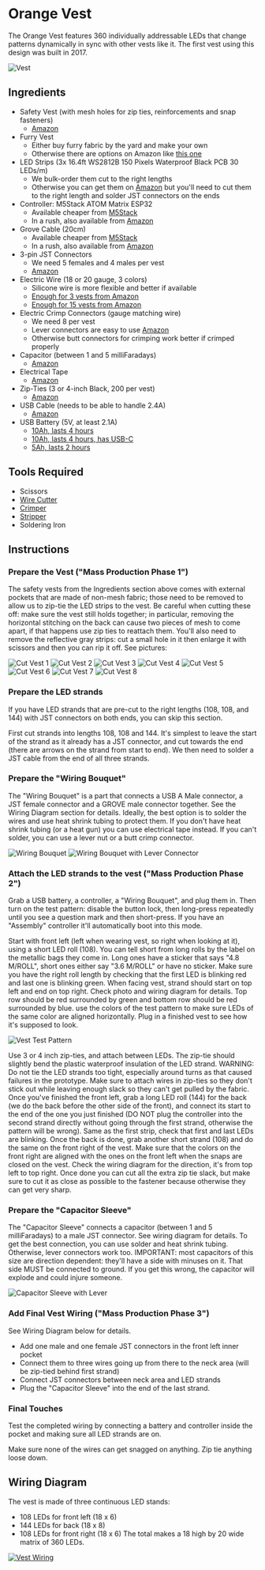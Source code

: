 # Orange Vest

The Orange Vest features 360 individually addressable LEDs that change patterns
dynamically in sync with other vests like it. The first vest using this design
was built in 2017.

![Vest](images/vest.gif)

## Ingredients

- Safety Vest (with mesh holes for zip ties, reinforcements and snap fasteners)
  - [Amazon](https://www.amazon.com/gp/product/B005FDOF76)
- Furry Vest
  - Either buy furry fabric by the yard and make your own
  - Otherwise there are options on Amazon like [this one](https://www.amazon.com/gp/product/B077N7SZMH)
- LED Strips (3x 16.4ft WS2812B 150 Pixels Waterproof Black PCB 30 LEDs/m)
  - We bulk-order them cut to the right lengths
  - Otherwise you can get them on [Amazon](https://www.amazon.com/gp/product/B01LSF4Q00)
    but you'll need to cut them to the right length and solder JST connectors on the ends
- Controller: M5Stack ATOM Matrix ESP32
  - Available cheaper from [M5Stack](https://shop.m5stack.com/collections/m5-atom/products/atom-matrix-esp32-development-kit)
  - In a rush, also available from [Amazon](https://www.amazon.com/dp/B078NQNXHD)
- Grove Cable (20cm)
  - Available cheaper from [M5Stack](https://shop.m5stack.com/products/4pin-buckled-grove-cable?_pos=4&_sid=0f19af74e&_ss=r&variant=32050917081178)
  - In a rush, also available from [Amazon](https://www.amazon.com/dp/B01CNZ9RJO)
- 3-pin JST Connectors
  - We need 5 females and 4 males per vest
  - [Amazon](https://www.amazon.com/dp/B00NBSH4CA)
- Electric Wire (18 or 20 gauge, 3 colors)
  - Silicone wire is more flexible and better if available
  - [Enough for 3 vests from Amazon](https://www.amazon.com/dp/B08P5NB1XC)
  - [Enough for 15 vests from Amazon](https://www.amazon.com/dp/B089CW7YSR)
- Electric Crimp Connectors (gauge matching wire)
  - We need 8 per vest
  - Lever connectors are easy to use [Amazon](https://www.amazon.com/dp/B07YWR55JT)
  - Otherwise butt connectors for crimping work better if crimped properly
- Capacitor (between 1 and 5 milliFaradays)
  - [Amazon](https://amazon.com/gp/product/B07H55VB1L)
- Electrical Tape
  - [Amazon](https://www.amazon.com/gp/product/B00004WCCL)
- Zip-Ties (3 or 4-inch Black, 200 per vest)
  - [Amazon](https://www.amazon.com/dp/B078NT5F2B)
- USB Cable (needs to be able to handle 2.4A)
  - [Amazon](https://www.amazon.com/dp/B08PQG7F32)
- USB Battery (5V, at least 2.1A)
  - [10Ah, lasts 4 hours](https://www.amazon.com/gp/product/B00VWV8LD4)
  - [10Ah, lasts 4 hours, has USB-C](https://www.amazon.com/dp/B07YB9K7WJ)
  - [5Ah, lasts 2 hours](https://www.amazon.com/dp/B0862231VG)

## Tools Required

- Scissors
- [Wire Cutter](https://amazon.com/gp/product/B00FZPDG1K)
- [Crimper](https://amazon.com/gp/product/B000JNNWQ2)
- [Stripper](https://amazon.com/gp/product/B005JVJDIA)
- Soldering Iron

## Instructions

### Prepare the Vest ("Mass Production Phase 1")

The safety vests from the Ingredients section above comes with external pockets
that are made of non-mesh fabric; those need to be removed to allow us to zip-tie
the LED strips to the vest. Be careful when cutting these off: make sure the vest
still holds together; in particular, removing the horizontal stitching on the back
can cause two pieces of mesh to come apart, if that happens use zip ties to
reattach them. You'll also need to remove the reflective gray strips: cut a small
hole in it then enlarge it with scissors and then you can rip it off. See pictures:

![Cut Vest 1](images/cutvest1.jpeg)
![Cut Vest 2](images/cutvest2.jpeg)
![Cut Vest 3](images/cutvest3.jpeg)
![Cut Vest 4](images/cutvest4.jpeg)
![Cut Vest 5](images/cutvest5.jpeg)
![Cut Vest 6](images/cutvest6.jpeg)
![Cut Vest 7](images/cutvest7.jpeg)
![Cut Vest 8](images/cutvest8.jpeg)

### Prepare the LED strands

If you have LED strands that are pre-cut to the right lengths (108, 108, and 144)
with JST connectors on both ends, you can skip this section.

First cut strands into lengths 108, 108 and 144. It's simplest to leave the start
of the strand as it already has a JST connector, and cut towards the end (there are
arrows on the strand from start to end). We then need to solder a JST cable from
the end of all three strands.

### Prepare the "Wiring Bouquet"

The "Wiring Bouquet" is a part that connects a USB A Male connector, a JST female
connector and a GROVE male connector together. See the Wiring Diagram section for
details. Ideally, the best option is to solder the wires and use heat shrink tubing
to protect them. If you don't have heat shrink tubing (or a heat gun) you can use
electrical tape instead. If you can't solder, you can use a lever nut or a butt
crimp connector.

![Wiring Bouquet](images/wiringbouquet.jpeg)
![Wiring Bouquet with Lever Connector](images/wiringbouquetlever.jpeg)

### Attach the LED strands to the vest ("Mass Production Phase 2")

Grab a USB battery, a controller, a "Wiring Bouquet", and plug them in.
Then turn on the test pattern: disable the button lock, then long-press
repeatedly until you see a question mark and then short-press.
If you have an "Assembly" controller it'll automatically boot into this mode.

Start with front left (left when wearing vest, so right when looking at it), using a
short LED roll (108). You can tell short from long rolls by the label on the metallic
bags they come in. Long ones have a sticker that says "4.8 M/ROLL", short ones either
say "3.6 M/ROLL" or have no sticker. Make sure you have the right roll length by
checking that the first LED is blinking red and last one is blinking green. When facing
vest, strand should start on top left and end on top right. Check photo and wiring
diagram for details. Top row should be red surrounded by green and bottom row should
be red surrounded by blue. use the colors of the test pattern to make sure LEDs of the
same color are aligned horizontally. Plug in a finished vest to see how it's supposed
to look.

![Vest Test Pattern](images/vesttestpattern.jpeg)

Use 3 or 4 inch zip-ties, and attach between LEDs. The zip-tie should slightly bend the
plastic waterproof insulation of the LED strand. WARNING: Do not tie the LED strands too
tight, especially around turns as that caused failures in the prototype. Make sure to attach
wires in zip-ties so they don't stick out while leaving enough slack so they can't get pulled
by the fabric. Once you've finished the front left, grab a long LED roll (144) for the back
(we do the back before the other side of the front), and connect its start to the end of the
one you just finished (DO NOT plug the controller into the second strand directly without going
through the first strand, otherwise the pattern will be wrong). Same as the first strip, check
that first and last LEDs are blinking. Once the back is done, grab another short strand (108)
and do the same on the front right of the vest. Make sure that the colors on the front right are
aligned with the ones on the front left when the snaps are closed on the vest. Check the wiring
diagram for the direction, it's from top left to top right. Once done you can cut all the extra
zip tie slack, but make sure to cut it as close as possible to the fastener because otherwise
they can get very sharp.

### Prepare the "Capacitor Sleeve"

The "Capacitor Sleeve" connects a capacitor (between 1 and 5 milliFaradays) to a male JST
connector. See wiring diagram for details. To get the best connection, you can use solder and
heat shrink tubing. Otherwise, lever connectors work too. IMPORTANT: most capacitors of this
size are direction dependent: they'll have a side with minuses on it. That side MUST be connected
to ground. If you get this wrong, the capacitor will explode and could injure someone.

![Capacitor Sleeve with Lever](images/capacitorsleevelever.jpeg)

### Add Final Vest Wiring ("Mass Production Phase 3")

See Wiring Diagram below for details.

- Add one male and one female JST connectors in the front left inner pocket
- Connect them to three wires going up from there to the neck area (will be zip-tied behind first strand)
- Connect JST connectors between neck area and LED strands
- Plug the "Capacitor Sleeve" into the end of the last strand.

### Final Touches

Test the completed wiring by connecting a battery and controller inside the pocket
and making sure all LED strands are on.

Make sure none of the wires can get snagged on anything. Zip tie anything loose down.

## Wiring Diagram

The vest is made of three continuous LED stands:

- 108 LEDs for front left (18 x 6)
- 144 LEDs for back (18 x 8)
- 108 LEDs for front right (18 x 6)
  The total makes a 18 high by 20 wide matrix of 360 LEDs.

[![Vest Wiring](images/vestwiring.png)](https://davidschinazi.github.io/jazzlights/extras/docs/images/vestwiring.html)
